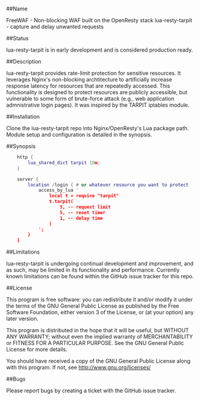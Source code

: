 ##Name

FreeWAF - Non-blocking WAF built on the OpenResty stack
lua-resty-tarpit - capture and delay unwanted requests

##Status

lua-resty-tarpit is in early development and is considered production ready.

##Description

lua-resty-tarpit provides rate-limit protection for sensitive resources. It leverages Nginx's non-blocking archtitecture to artificially increase response latency for resources that are repeatedly accessed. This functionality is designed to protect resources are publicly accessible, but vulnerable to some form of brute-force attack (e.g., web application admnistrative login pages). It was inspired by the TARPIT iptables module.

##Installation

Clone the lua-resty-tarpit repo into Nginx/OpenResty's Lua package path. Module setup and configuration is detailed in the synopsis.

##Synopsis

```lua
	http {
		lua_shared_dict tarpit 10m;
	}

	server {
		location /login { # or whatever resource you want to protect
			access_by_lua '
				local t = require "tarpit"
				t.tarpit(
					5, -- request limit
					5, -- reset timer
					1, -- delay time
				)
			';
		}
	}
```

##Limitations

lua-resty-tarpit is undergoing continual development and improvement, and as such, may be limited in its functionality and performance. Currently known limitations can be found within the GitHub issue tracker for this repo. 

##License

This program is free software: you can redistribute it and/or modify
it under the terms of the GNU General Public License as published by
the Free Software Foundation, either version 3 of the License, or
(at your option) any later version.

This program is distributed in the hope that it will be useful,
but WITHOUT ANY WARRANTY; without even the implied warranty of
MERCHANTABILITY or FITNESS FOR A PARTICULAR PURPOSE.  See the
GNU General Public License for more details.

You should have received a copy of the GNU General Public License
along with this program.  If not, see <http://www.gnu.org/licenses/>

##Bugs

Please report bugs by creating a ticket with the GitHub issue tracker.
